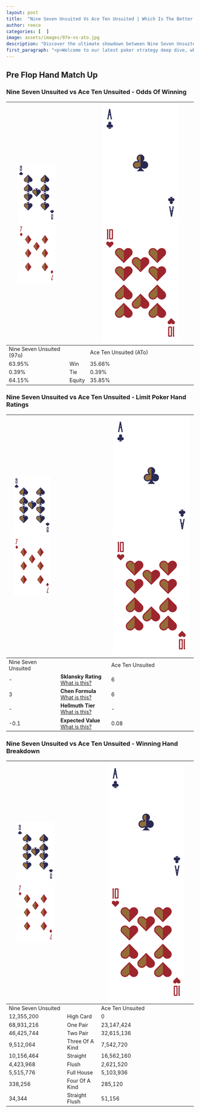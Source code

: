 ```yaml
---
layout: post
title:  "Nine Seven Unsuited Vs Ace Ten Unsuited | Which Is The Better Hand In Poker? A Complete Guide"
author: reece
categories: [  ]
image: assets/images/97o-vs-ato.jpg
description: "Discover the ultimate showdown between Nine Seven Unsuited and Ace Ten Unsuited in poker! Uncover the odds, strategies, and scenarios where one hand triumphs over the other. Get ready to up your poker game with this thrilling analysis."
first_paragraph: "<p>Welcome to our latest poker strategy deep dive, where we're pitting two distinct hands against each other in a high-stakes showdown: Nine Seven Unsuited vs Ace Ten Unsuited.</p><p>In the dynamic world of poker, every decision counts, and knowing which hand holds the upper hand is key to your success at the table.</p><p>In this article, we'll dissect these two hands, explore the scenarios where one dominates the other, and equip you with the knowledge to make strategic choices that can tip the odds in your favor.</p><p>Get ready to unravel the intriguing dynamics of these poker hands and elevate your game to new heights.</p>"
---
```




[comment]: # (sp0)

## Pre Flop Hand Match Up

<div class="table hand-ratings" markdown="1"> 



### Nine Seven Unsuited vs Ace Ten Unsuited - Odds Of Winning


    
| ![image info](assets/images/hand1/9.png) ![image info](assets/images/hand1/7o.png) |  | ![image info](assets/images/hand2/A.png) ![image info](assets/images/hand2/To.png) |
| -------- | -------- | -------- |
| Nine Seven Unsuited (97o) |  | Ace Ten Unsuited (ATo) |
| 63.95% | Win | 35.66% |
| 0.39% | Tie | 0.39% |
| 64.15% | Equity | 35.85% |




[comment]: # (sp1)



### Nine Seven Unsuited vs Ace Ten Unsuited - Limit Poker Hand Ratings


    
| ![image info](assets/images/hand1/9.png) ![image info](assets/images/hand1/7o.png) |  | ![image info](assets/images/hand2/A.png) ![image info](assets/images/hand2/To.png) |
| -------- | -------- | -------- |
| Nine Seven Unsuited |  | Ace Ten Unsuited |
| - | **Sklansky Rating** [What is this?](/sklansky-rating-explained) | 6 |
| 3 | **Chen Formula** [What is this?](/chen-formula-explained) | 6 |
| - | **Hellmuth Tier** [What is this?](/Hellmuth-tier-explained) | - |
| -0.1 | **Expected Value** [What is this?](/expected-value-explained) | 0.08 |




[comment]: # (sp2)



### Nine Seven Unsuited vs Ace Ten Unsuited - Winning Hand Breakdown


    
| ![image info](assets/images/hand1/9.png) ![image info](assets/images/hand1/7o.png) |  | ![image info](assets/images/hand2/A.png) ![image info](assets/images/hand2/To.png) |
| -------- | -------- | -------- |
| Nine Seven Unsuited |  | Ace Ten Unsuited |
| 12,355,200 | High Card | 0 |
| 68,931,216 | One Pair | 23,147,424 |
| 46,425,744 | Two Pair | 32,615,136 |
| 9,512,064 | Three Of A Kind | 7,542,720 |
| 10,156,464 | Straight | 16,562,160 |
| 4,423,968 | Flush | 2,621,520 |
| 5,515,776 | Full House | 5,103,936 |
| 338,256 | Four Of A Kind | 285,120 |
| 34,344 | Straight Flush | 51,156 |




[comment]: # (sp3)



</div>

[comment]: # (sp4)



[comment]: # (sp5)

